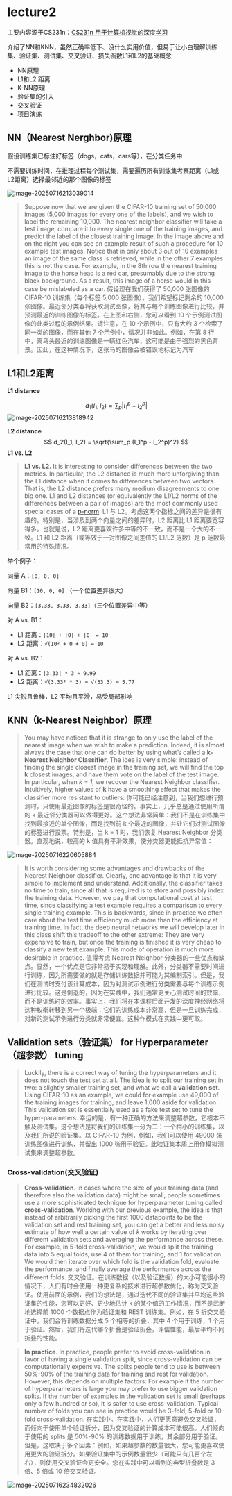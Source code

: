 # lecture2

主要内容源于CS231n：[CS231n 用于计算机视觉的深度学习](https://cs231n.github.io/classification/)

介绍了NN和KNN，虽然正确率低下、没什么实用价值，但易于让小白理解训练集、验证集、测试集、交叉验证、损失函数L1和L2的基础概念

* NN原理
* L1和L2 距离
* K-NN原理
* 验证集的引入
* 交叉验证
* 项目演练

##  NN（Nearest Nerghbor)原理

假设训练集已标注好标签（dogs，cats，cars等），在分类任务中

不需要训练时间，在推理过程每个测试集，需要遍历所有训练集考察距离（L1或L2距离）选择最邻近的那个图像的标签

![image-20250716213039014](C:\Users\17737\AppData\Roaming\Typora\typora-user-images\image-20250716213039014.png)

> Suppose now that we are given the CIFAR-10 training set of 50,000 images (5,000 images for every one of the labels), and we wish to label the remaining 10,000. The nearest neighbor classifier will take a test image, compare it to every single one of the training images, and predict the label of the closest training image. In the image above and on the right you can see an example result of such a procedure for 10 example test images. Notice that in only about 3 out of 10 examples an image of the same class is retrieved, while in the other 7 examples this is not the case. For example, in the 8th row the nearest training image to the horse head is a red car, presumably due to the strong black background. As a result, this image of a horse would in this case be mislabeled as a car.
> 假设现在我们获得了 50,000 张图像的 CIFAR-10 训练集（每个标签 5,000 张图像），我们希望标记剩余的 10,000 张图像。最近邻分类器将获取测试图像，将其与每个训练图像进行比较，并预测最近的训练图像的标签。在上图和右侧，您可以看到 10 个示例测试图像的此类过程的示例结果。请注意，在 10 个示例中，只有大约 3 个检索了同一类的图像，而在其他 7 个示例中，情况并非如此。例如，在第 8 行中，离马头最近的训练图像是一辆红色汽车，这可能是由于强烈的黑色背景。因此，在这种情况下，这张马的图像会被错误地标记为汽车

##  L1和L2距离

**L1 distance**


$$
d_1(I_1, I_2) = \sum_p |I_1^p - I_2^p|
$$
![image-20250716213818942](C:\Users\17737\AppData\Roaming\Typora\typora-user-images\image-20250716213818942.png)

**L2 distance**
$$
d_2(I_1, I_2) = \sqrt{\sum_p (I_1^p - I_2^p)^2}
$$
**L1 vs. L2**

> **L1 vs. L2.** It is interesting to consider differences between the two metrics. In particular, the L2 distance is much more unforgiving than the L1 distance when it comes to differences between two vectors. That is, the L2 distance prefers many medium disagreements to one big one. L1 and L2 distances (or equivalently the L1/L2 norms of the differences between a pair of images) are the most commonly used special cases of a [p-norm](https://planetmath.org/vectorpnorm).
> L1 与 L2。考虑这两个指标之间的差异是很有趣的。特别是，当涉及到两个向量之间的差异时，L2 距离比 L1 距离要宽容得多。也就是说，L2 距离更喜欢许多中等的不一致，而不是一个大的不一致。L1 和 L2 距离（或等效于一对图像之间差值的 L1/L2 范数）是 p 范数最常用的特殊情况。

举个例子：

向量 A：`[0, 0, 0]`

向量 B1：`[10, 0, 0]` （一个位置差异很大）

向量 B2：`[3.33, 3.33, 3.33]`（三个位置差异中等）

对 A vs. B1：

- L1 距离：`|10| + |0| + |0| = 10`
- L2 距离：`√(10² + 0 + 0) = 10`

对 A vs. B2：

- L1 距离：`|3.33| * 3 ≈ 9.99`
- L2 距离：`√(3.33² * 3) ≈ √(33.3) ≈ 5.77`

L1 尖锐且鲁棒，L2 平均且平滑，易受局部影响

##  KNN（k-Nearest Neighbor）原理

> You may have noticed that it is strange to only use the label of the nearest image when we wish to make a prediction. Indeed, it is almost always the case that one can do better by using what’s called a **k-Nearest Neighbor Classifier**. The idea is very simple: instead of finding the single closest image in the training set, we will find the top **k** closest images, and have them vote on the label of the test image. In particular, when *k = 1*, we recover the Nearest Neighbor classifier. Intuitively, higher values of **k** have a smoothing effect that makes the classifier more resistant to outliers:
> 你可能已经注意到，当我们想进行预测时，只使用最近图像的标签是很奇怪的。事实上，几乎总是通过使用所谓的 k 最近邻分类器可以做得更好。这个想法非常简单：我们不是在训练集中找到最接近的单个图像，而是找到前 k 个最近的图像，并让它们对测试图像的标签进行投票。特别是，当 k = 1 时，我们恢复 Nearest Neighbor 分类器。直观地说，较高的 k 值具有平滑效果，使分类器更能抵抗异常值：

![image-20250716220605884](C:\Users\17737\AppData\Roaming\Typora\typora-user-images\image-20250716220605884.png)

> It is worth considering some advantages and drawbacks of the Nearest Neighbor classifier. Clearly, one advantage is that it is very simple to implement and understand. Additionally, the classifier takes no time to train, since all that is required is to store and possibly index the training data. However, we pay that computational cost at test time, since classifying a test example requires a comparison to every single training example. This is backwards, since in practice we often care about the test time efficiency much more than the efficiency at training time. In fact, the deep neural networks we will develop later in this class shift this tradeoff to the other extreme: They are very expensive to train, but once the training is finished it is very cheap to classify a new test example. This mode of operation is much more desirable in practice.
> 值得考虑 Nearest Neighbor 分类器的一些优点和缺点。显然，一个优点是它非常易于实现和理解。此外，分类器不需要时间进行训练，因为所需要做的就是存储训练数据并可能为其编制索引。但是，我们在测试时支付该计算成本，因为对测试示例进行分类需要与每个训练示例进行比较。这是倒退的，因为在实践中，我们通常更关心测试时间的效率，而不是训练时的效率。事实上，我们将在本课程后面开发的深度神经网络将这种权衡转移到另一个极端：它们的训练成本非常高，但是一旦训练完成，对新的测试示例进行分类就非常便宜。这种作模式在实践中更可取。

## Validation sets（验证集） for Hyperparameter（超参数） tuning

> Luckily, there is a correct way of tuning the hyperparameters and it does not touch the test set at all. The idea is to split our training set in two: a slightly smaller training set, and what we call a **validation set**. Using CIFAR-10 as an example, we could for example use 49,000 of the training images for training, and leave 1,000 aside for validation. This validation set is essentially used as a fake test set to tune the hyper-parameters.
> 幸运的是，有一种正确的方法来调整超参数，它根本不触及测试集。这个想法是将我们的训练集一分为二：一个稍小的训练集，以及我们所说的验证集。以 CIFAR-10 为例，例如，我们可以使用 49000 张训练图像进行训练，并留出 1000 张用于验证。此验证集本质上用作模拟测试集来调整超参数。

###  **Cross-validation**(交叉验证)

> **Cross-validation**. In cases where the size of your training data (and therefore also the validation data) might be small, people sometimes use a more sophisticated technique for hyperparameter tuning called **cross-validation**. Working with our previous example, the idea is that instead of arbitrarily picking the first 1000 datapoints to be the validation set and rest training set, you can get a better and less noisy estimate of how well a certain value of *k* works by iterating over different validation sets and averaging the performance across these. For example, in 5-fold cross-validation, we would split the training data into 5 equal folds, use 4 of them for training, and 1 for validation. We would then iterate over which fold is the validation fold, evaluate the performance, and finally average the performance across the different folds.
> 交叉验证。在训练数据（以及验证数据）的大小可能很小的情况下，人们有时会使用一种更复杂的技术进行超参数优化，称为交叉验证。使用前面的示例，我们的想法是，通过迭代不同的验证集并平均这些验证集的性能，您可以更好、更少地估计 k 的某个值的工作情况，而不是武断地选择前 1000 个数据点作为验证集和 REST 训练集。例如，在 5 折交叉验证中，我们会将训练数据分成 5 个相等的折叠，其中 4 个用于训练，1 个用于验证。然后，我们将迭代哪个折叠是验证折叠，评估性能，最后平均不同折叠的性能。

> **In practice**. In practice, people prefer to avoid cross-validation in favor of having a single validation split, since cross-validation can be computationally expensive. The splits people tend to use is between 50%-90% of the training data for training and rest for validation. However, this depends on multiple factors: For example if the number of hyperparameters is large you may prefer to use bigger validation splits. If the number of examples in the validation set is small (perhaps only a few hundred or so), it is safer to use cross-validation. Typical number of folds you can see in practice would be 3-fold, 5-fold or 10-fold cross-validation.
> 在实践中。在实践中，人们更愿意避免交叉验证，而倾向于使用单个验证拆分，因为交叉验证的计算成本可能很高。人们倾向于使用的 splits 是 50%-90% 的训练数据用于训练，其余部分用于验证。但是，这取决于多个因素：例如，如果超参数的数量很大，您可能更喜欢使用更大的验证拆分。如果验证集中的示例数量很少（可能只有几百个左右），则使用交叉验证会更安全。您在实践中可以看到的典型折叠数是 3 倍、5 倍或 10 倍交叉验证。

![image-20250716234832026](C:\Users\17737\AppData\Roaming\Typora\typora-user-images\image-20250716234832026.png)
